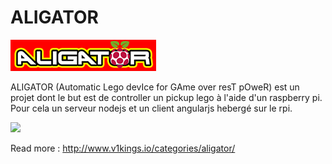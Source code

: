ALIGATOR
=========

<img src="https://github.com/achorein/aligator/raw/master/client/assets/images/brand.png"/>

ALIGATOR (Automatic Lego devIce for GAme over resT pOweR) est un projet dont le but est de controller un pickup lego à l'aide d'un raspberry pi. Pour cela un serveur nodejs et un client angularjs hebergé sur le rpi.

<img src="http://www.v1kings.io/uploads/2017/05/aligator_hardware.jpg" height="200"/>

Read more : http://www.v1kings.io/categories/aligator/
